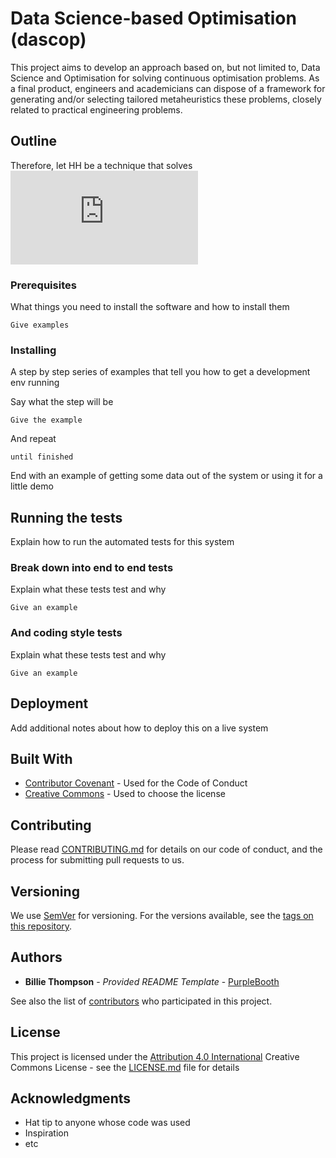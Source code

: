 # Data Science-based Optimisation (dascop)

This project aims to develop an approach based on, but not limited to, Data Science and Optimisation for solving continuous optimisation problems. As a final product, engineers and academicians can dispose of a framework for generating and/or selecting tailored metaheuristics these problems, closely related to practical engineering problems.

## Outline




Therefore, let HH be a technique that solves
![img](http://latex.codecogs.com/svg.latex?%28%5Cmathbf%7Bh%7D_%2A%3B%5Cvec%7Bx%7D_%2A%29+%3D+%5Cunderset%7B%5Cmathbf%7Bh%7D%5Cin%5Cmathfrak%7BH%7D%5En%2C%5Cvec%7Bx%7D%5Cin%5Cmathfrak%7BX%7D%7D%7B%5Carg%5Cmax%7D%5C%7BF%28%5Cmathbf%7Bh%7D%7C%5Cmathfrak%7BX%7D%29%5C%7D.)

### Prerequisites

What things you need to install the software and how to install them

```
Give examples
```

### Installing

A step by step series of examples that tell you how to get a development env running

Say what the step will be

```
Give the example
```

And repeat

```
until finished
```

End with an example of getting some data out of the system or using it for a little demo

## Running the tests

Explain how to run the automated tests for this system

### Break down into end to end tests

Explain what these tests test and why

```
Give an example
```

### And coding style tests

Explain what these tests test and why

```
Give an example
```

## Deployment

Add additional notes about how to deploy this on a live system

## Built With

* [Contributor Covenant](https://www.contributor-covenant.org/) - Used for the Code of Conduct
* [Creative Commons](https://creativecommons.org/) - Used to choose the license

## Contributing

Please read [CONTRIBUTING.md](CONTRIBUTING.md) for details on our code of conduct, and the process for submitting pull requests to us.

## Versioning

We use [SemVer](http://semver.org/) for versioning. For the versions available, see the [tags on this repository](https://github.com/PurpleBooth/a-good-readme-template/tags).

## Authors

* **Billie Thompson** - *Provided README Template* - [PurpleBooth](https://github.com/PurpleBooth)

See also the list of [contributors](https://github.com/PurpleBooth/a-good-readme-template/contributors) who participated in this project.

## License

This project is licensed under the [Attribution 4.0 International](LICENSE.md) Creative Commons License - see the [LICENSE.md](LICENSE.md) file for details

## Acknowledgments

* Hat tip to anyone whose code was used
* Inspiration
* etc

